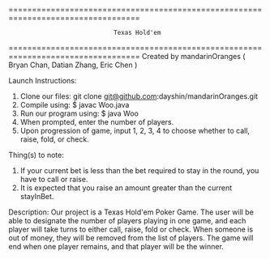 ==================================================================================

                                 Texas Hold'em

==================================================================================
Created by mandarinOranges ( Bryan Chan, Datian Zhang, Eric Chen )

Launch Instructions:

 1. Clone our files: git clone git@github.com:dayshin/mandarinOranges.git
 2. Compile using: $ javac Woo.java
 3. Run our program using: $ java Woo
 4. When prompted, enter the number of players.
 5. Upon progression of game, input 1, 2, 3, 4 to choose whether to call, raise, fold, or check.

Thing(s) to note:

1. If your current bet is less than the bet required to stay in the round, you have to call or raise.
2. It is expected that you raise an amount greater than the current stayInBet.

Description:
    Our project is a Texas Hold'em Poker Game.  The user will be able to designate the number of players playing in one game, and each player will take turns to either call, raise, fold or check.
    When someone is out of money, they will be removed from the list of players. The game will end when one player remains, and that player will be the winner.

